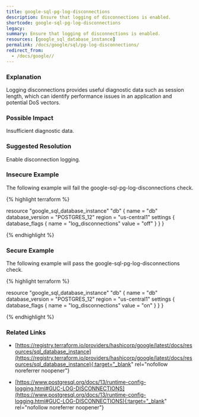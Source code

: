 ```yaml
---
title: google-sql-pg-log-disconnections
description: Ensure that logging of disconnections is enabled.
shortcode: google-sql-pg-log-disconnections
legacy: 
summary: Ensure that logging of disconnections is enabled. 
resources: [google_sql_database_instance] 
permalink: /docs/google/sql/pg-log-disconnections/
redirect_from: 
  - /docs/google//
---
```


### Explanation

Logging disconnections provides useful diagnostic data such as session length, which can identify performance issues in an application and potential DoS vectors.

### Possible Impact
Insufficient diagnostic data.

### Suggested Resolution
Enable disconnection logging.


### Insecure Example

The following example will fail the google-sql-pg-log-disconnections check.

{% highlight terraform %}

resource "google_sql_database_instance" "db" {
	name             = "db"
	database_version = "POSTGRES_12"
	region           = "us-central1"
	settings {
		database_flags {
			name  = "log_disconnections"
			value = "off"
		}
	}
}
			
{% endhighlight %}



### Secure Example

The following example will pass the google-sql-pg-log-disconnections check.

{% highlight terraform %}

resource "google_sql_database_instance" "db" {
	name             = "db"
	database_version = "POSTGRES_12"
	region           = "us-central1"
	settings {
		database_flags {
			name  = "log_disconnections"
			value = "on"
		}
	}
}
			
{% endhighlight %}



### Related Links


- [https://registry.terraform.io/providers/hashicorp/google/latest/docs/resources/sql_database_instance](https://registry.terraform.io/providers/hashicorp/google/latest/docs/resources/sql_database_instance){:target="_blank" rel="nofollow noreferrer noopener"}

- [https://www.postgresql.org/docs/13/runtime-config-logging.html#GUC-LOG-DISCONNECTIONS](https://www.postgresql.org/docs/13/runtime-config-logging.html#GUC-LOG-DISCONNECTIONS){:target="_blank" rel="nofollow noreferrer noopener"}


